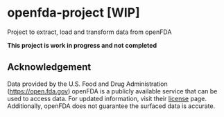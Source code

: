 # openfda-project [WIP]
Project to extract, load and transform data from openFDA

<b>This project is work in progress and not completed</b>

## Acknowledgement
Data provided by the U.S. Food and Drug Administration (https://open.fda.gov)
openFDA is a publicly available service that can be used to access data. For updated information, visit their [license][1] page. Additionally, openFDA does not guarantee the surfaced data is accurate.


[1]: https://open.fda.gov/license/
